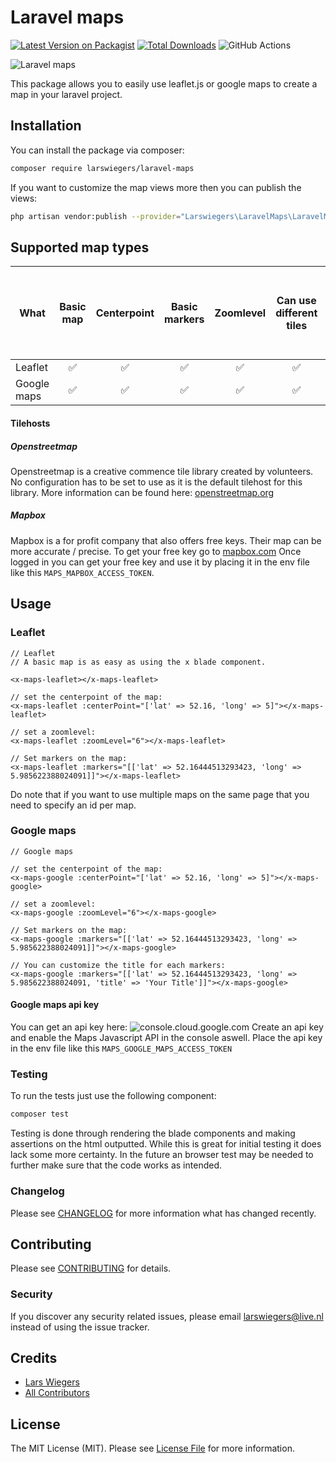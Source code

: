 # Laravel maps

[![Latest Version on Packagist](https://img.shields.io/packagist/v/larswiegers/laravel-maps.svg?style=flat-square)](https://packagist.org/packages/larswiegers/laravel-maps)
[![Total Downloads](https://img.shields.io/packagist/dt/larswiegers/laravel-maps.svg?style=flat-square)](https://packagist.org/packages/larswiegers/laravel-maps)
![GitHub Actions](https://github.com/larswiegers/laravel-maps/actions/workflows/main.yml/badge.svg)

![Laravel maps](https://banners.beyondco.de/Laravel%20Maps.png?theme=light&packageManager=composer+require&packageName=larswiegers%2Flaravel-maps&pattern=architect&style=style_1&description=The+easiest+way+to+use+maps+in+your+laravel+app.+&md=1&showWatermark=0&fontSize=100px&images=map&widths=500&heights=500)

This package allows you to easily use leaflet.js or google maps to create a map in your laravel project.

## Installation

You can install the package via composer:

```bash
composer require larswiegers/laravel-maps
```

If you want to customize the map views more then you can publish the views:

```bash
php artisan vendor:publish --provider="Larswiegers\LaravelMaps\LaravelMapsServiceProvider"
```

## Supported map types
| What          | Basic map     | Centerpoint  | Basic markers  | Zoomlevel  | Can use different tiles  | Can be used multiple times on the same page |
| ------------- |:-------------:|:------------:|:--------------:|:----------:|:------------------------:|:--------------------------------------------|
| Leaflet       | ✅            | ✅            | ✅             | ✅         | ✅                        | ✅                                           |
| Google maps   | ✅            | ✅            | ✅             | ✅         | ✅                        | ❌                                           |

#### Tilehosts
##### Openstreetmap
Openstreetmap is a creative commence tile library created by volunteers.
No configuration has to be set to use as it is the default tilehost for this library.
More information can be found here: [openstreetmap.org](https://www.openstreetmap.org)

##### Mapbox
Mapbox is a for profit company that also offers free keys.
Their map can be more accurate / precise.
To get your free key go to [mapbox.com](https://account.mapbox.com/auth/signup/)
Once logged in you can get your free key and use it by placing it in the env file like this ``MAPS_MAPBOX_ACCESS_TOKEN``.
## Usage
### Leaflet

```blade
// Leaflet
// A basic map is as easy as using the x blade component.

<x-maps-leaflet></x-maps-leaflet>

// set the centerpoint of the map:
<x-maps-leaflet :centerPoint="['lat' => 52.16, 'long' => 5]"></x-maps-leaflet>

// set a zoomlevel:
<x-maps-leaflet :zoomLevel="6"></x-maps-leaflet>

// Set markers on the map:
<x-maps-leaflet :markers="[['lat' => 52.16444513293423, 'long' => 5.985622388024091]]"></x-maps-leaflet>
```
Do note that if you want to use multiple maps on the same page that you need to specify an id per map.

### Google maps
``` blade
// Google maps

// set the centerpoint of the map:
<x-maps-google :centerPoint="['lat' => 52.16, 'long' => 5]"></x-maps-google>

// set a zoomlevel:
<x-maps-google :zoomLevel="6"></x-maps-google>

// Set markers on the map:
<x-maps-google :markers="[['lat' => 52.16444513293423, 'long' => 5.985622388024091]]"></x-maps-google>

// You can customize the title for each markers:
<x-maps-google :markers="[['lat' => 52.16444513293423, 'long' => 5.985622388024091, 'title' => 'Your Title']]"></x-maps-google>
```
#### Google maps api key
You can get an api key here:
![console.cloud.google.com](https://console.cloud.google.com/project/_/apiui/credential)
Create an api key and enable the Maps Javascript API in the console aswell.
Place the api key in the env file like this ``MAPS_GOOGLE_MAPS_ACCESS_TOKEN``
### Testing
To run the tests just use the following component:
```bash
composer test
```

Testing is done through rendering the blade components and making assertions on the html outputted. 
While this is great for initial testing it does lack some more certainty. In the future an browser test may be needed to further make sure that the code works as intended. 

### Changelog

Please see [CHANGELOG](CHANGELOG.md) for more information what has changed recently.

## Contributing

Please see [CONTRIBUTING](CONTRIBUTING.md) for details.

### Security

If you discover any security related issues, please email larswiegers@live.nl instead of using the issue tracker.

## Credits

-   [Lars Wiegers](https://github.com/larswiegers)
-   [All Contributors](../../contributors)

## License

The MIT License (MIT). Please see [License File](LICENSE.md) for more information.
